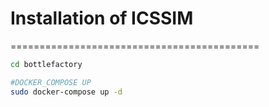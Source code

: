 # Installation of ICSSIM 
===========================================

``` bash 
cd bottlefactory

#DOCKER_COMPOSE UP
sudo docker-compose up -d



```